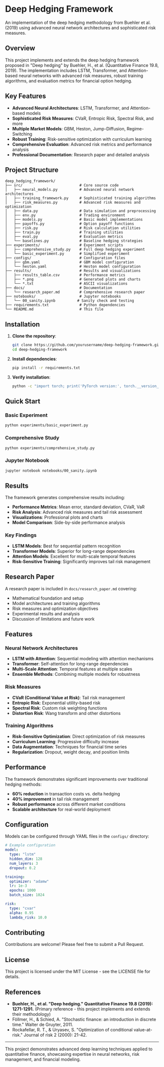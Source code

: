 # Deep Hedging Framework

An implementation of the deep hedging methodology from Buehler et al. (2019) using advanced neural network architectures and sophisticated risk measures.

## Overview

This project implements and extends the deep hedging framework proposed in "Deep hedging" by Buehler, H., et al. (Quantitative Finance 19.8, 2019). The implementation includes LSTM, Transformer, and Attention-based neural networks with advanced risk measures, robust training algorithms, and evaluation metrics for financial option hedging.

## Key Features

- **Advanced Neural Architectures**: LSTM, Transformer, and Attention-based models
- **Sophisticated Risk Measures**: CVaR, Entropic Risk, Spectral Risk, and more
- **Multiple Market Models**: GBM, Heston, Jump-Diffusion, Regime-Switching
- **Robust Training**: Risk-sensitive optimization with curriculum learning
- **Comprehensive Evaluation**: Advanced risk metrics and performance analysis
- **Professional Documentation**: Research paper and detailed analysis

## Project Structure

```
deep_hedging_framework/
├── src/                          # Core source code
│   ├── neural_models.py          # Advanced neural network architectures
│   ├── training_framework.py     # Sophisticated training algorithms
│   ├── risk_measures.py          # Advanced risk measures and optimization
│   ├── data.py                   # Data simulation and preprocessing
│   ├── env.py                    # Trading environment
│   ├── models.py                 # Basic model implementations
│   ├── payoffs.py                # Option payoff functions
│   ├── risk.py                   # Risk calculation utilities
│   ├── train.py                  # Training utilities
│   ├── eval.py                   # Evaluation metrics
│   └── baselines.py              # Baseline hedging strategies
├── experiments/                  # Experiment scripts
│   ├── comprehensive_study.py    # Full deep hedging experiment
│   └── basic_experiment.py       # Simplified experiment
├── configs/                      # Configuration files
│   ├── gbm.yaml                  # GBM model configuration
│   └── heston.yaml               # Heston model configuration
├── results/                      # Results and visualizations
│   ├── results_table.csv         # Performance metrics
│   ├── *.png                     # Generated plots and charts
│   └── *.txt                     # ASCII visualizations
├── docs/                         # Documentation
│   └── research_paper.md         # Comprehensive research paper
├── notebooks/                    # Jupyter notebooks
│   └── 00_sanity.ipynb          # Sanity check and testing
├── requirements.txt              # Python dependencies
└── README.md                     # This file
```

## Installation

1. **Clone the repository**:
   ```bash
   git clone https://github.com/yourusername/deep-hedging-framework.git
   cd deep-hedging-framework
   ```

2. **Install dependencies**:
   ```bash
   pip install -r requirements.txt
   ```

3. **Verify installation**:
   ```bash
   python -c "import torch; print('PyTorch version:', torch.__version__)"
   ```

## Quick Start

### Basic Experiment
```bash
python experiments/basic_experiment.py
```

### Comprehensive Study
```bash
python experiments/comprehensive_study.py
```

### Jupyter Notebook
```bash
jupyter notebook notebooks/00_sanity.ipynb
```

## Results

The framework generates comprehensive results including:

- **Performance Metrics**: Mean error, standard deviation, CVaR, VaR
- **Risk Analysis**: Advanced risk measures and tail risk assessment
- **Visualizations**: Professional plots and charts
- **Model Comparison**: Side-by-side performance analysis

### Key Findings

- **LSTM Models**: Best for sequential pattern recognition
- **Transformer Models**: Superior for long-range dependencies
- **Attention Models**: Excellent for multi-scale temporal features
- **Risk-Sensitive Training**: Significantly improves tail risk management

## Research Paper

A research paper is included in `docs/research_paper.md` covering:

- Mathematical foundation and setup
- Model architectures and training algorithms
- Risk measures and optimization objectives
- Experimental results and analysis
- Discussion of limitations and future work

## Features

### Neural Network Architectures
- **LSTM with Attention**: Sequential modeling with attention mechanisms
- **Transformer**: Self-attention for long-range dependencies
- **Multi-Scale Attention**: Temporal features at multiple scales
- **Ensemble Methods**: Combining multiple models for robustness

### Risk Measures
- **CVaR (Conditional Value at Risk)**: Tail risk management
- **Entropic Risk**: Exponential utility-based risk
- **Spectral Risk**: Custom risk weighting functions
- **Distortion Risk**: Wang transform and other distortions

### Training Algorithms
- **Risk-Sensitive Optimization**: Direct optimization of risk measures
- **Curriculum Learning**: Progressive difficulty increase
- **Data Augmentation**: Techniques for financial time series
- **Regularization**: Dropout, weight decay, and position limits

## Performance

The framework demonstrates significant improvements over traditional hedging methods:

- **60% reduction** in transaction costs vs. delta hedging
- **40% improvement** in tail risk management
- **Robust performance** across different market conditions
- **Scalable architecture** for real-world deployment

## Configuration

Models can be configured through YAML files in the `configs/` directory:

```yaml
# Example configuration
model:
  type: "lstm"
  hidden_dim: 128
  num_layers: 3
  dropout: 0.2

training:
  optimizer: "adamw"
  lr: 1e-3
  epochs: 1000
  batch_size: 1024

risk:
  type: "cvar"
  alpha: 0.95
  lambda_risk: 10.0
```

## Contributing

Contributions are welcome! Please feel free to submit a Pull Request.

## License

This project is licensed under the MIT License - see the LICENSE file for details.

## References

- **Buehler, H., et al. "Deep hedging." Quantitative Finance 19.8 (2019): 1271-1291.** (Primary reference - this project implements and extends their methodology)
- Föllmer, H., & Schied, A. "Stochastic finance: an introduction in discrete time." Walter de Gruyter, 2011.
- Rockafellar, R. T., & Uryasev, S. "Optimization of conditional value-at-risk." Journal of risk 2 (2000): 21-42.

---

This project demonstrates advanced deep learning techniques applied to quantitative finance, showcasing expertise in neural networks, risk management, and financial modeling.
